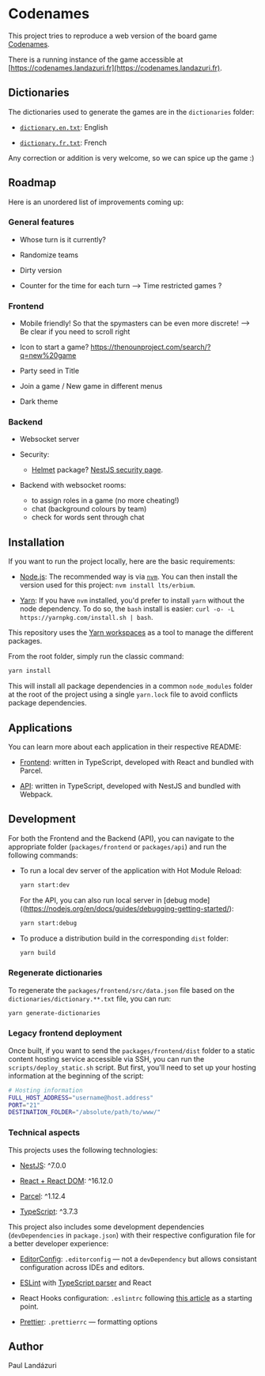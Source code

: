 # Codenames

This project tries to reproduce a web version of the board game [Codenames](<https://en.wikipedia.org/wiki/Codenames_(board_game)>).

There is a running instance of the game accessible at [https://codenames.landazuri.fr](https://codenames.landazuri.fr).

## Dictionaries

The dictionaries used to generate the games are in the `dictionaries` folder:

- [`dictionary.en.txt`](./dictionaries/clean/dictionary.en.txt): English

- [`dictionary.fr.txt`](./dictionaries/clean/dictionary.fr.txt): French

Any correction or addition is very welcome, so we can spice up the game :)

## Roadmap

Here is an unordered list of improvements coming up:

### General features

- Whose turn is it currently?

- Randomize teams

- Dirty version

- Counter for the time for each turn --> Time restricted games ?

### Frontend

- Mobile friendly! So that the spymasters can be even more discrete! --> Be clear if you need to scroll right

- Icon to start a game? https://thenounproject.com/search/?q=new%20game

- Party seed in Title

- Join a game / New game in different menus

- Dark theme

### Backend

- Websocket server

- Security:

  - [Helmet](https://github.com/helmetjs/helmet) package? [NestJS security page](https://docs.nestjs.com/techniques/security).

- Backend with websocket rooms:
  - to assign roles in a game (no more cheating!)
  - chat (background colours by team)
  - check for words sent through chat

## Installation

If you want to run the project locally, here are the basic requirements:

- [Node.js](https://nodejs.org/en/): The recommended way is via [`nvm`](https://github.com/nvm-sh/nvm). You can then install the version used for this project: `nvm install lts/erbium`.

- [Yarn](https://classic.yarnpkg.com/): If you have `nvm` installed, you'd prefer to install `yarn` without the node dependency. To do so, the `bash` install is easier: `curl -o- -L https://yarnpkg.com/install.sh | bash`.

This repository uses the [Yarn workspaces](https://classic.yarnpkg.com/en/docs/workspaces/) as a tool to manage the different packages.

From the root folder, simply run the classic command:

```sh
yarn install
```

This will install all package dependencies in a common `node_modules` folder at the root of the project using a single `yarn.lock` file to avoid conflicts package dependencies.

## Applications

You can learn more about each application in their respective README:

- [Frontend](./packages/frontend): written in TypeScript, developed with React and bundled with Parcel.

- [API](./packages/api): written in TypeScript, developed with NestJS and bundled with Webpack.

## Development

For both the Frontend and the Backend (API), you can navigate to the appropriate folder (`packages/frontend` or `packages/api`) and run the following commands:

- To run a local dev server of the application with Hot Module Reload:

  ```sh
  yarn start:dev
  ```

  For the API, you can also run local server in [debug mode]((https://nodejs.org/en/docs/guides/debugging-getting-started/):

  ```sh
  yarn start:debug
  ```

- To produce a distribution build in the corresponding `dist` folder:
  ```sh
  yarn build
  ```

### Regenerate dictionaries

To regenerate the `packages/frontend/src/data.json` file based on the `dictionaries/dictionary.**.txt` file, you can run:

```sh
yarn generate-dictionaries
```

### Legacy frontend deployment

Once built, if you want to send the `packages/frontend/dist` folder to a static content hosting service accessible via SSH, you can run the `scripts/deploy_static.sh` script. But first, you'll need to set up your hosting information at the beginning of the script:

```sh
# Hosting information
FULL_HOST_ADDRESS="username@host.address"
PORT="21"
DESTINATION_FOLDER="/absolute/path/to/www/"
```

### Technical aspects

This projects uses the following technologies:

- [NestJS](https://nestjs.com): ^7.0.0

- [React + React DOM](https://reactjs.org/): ^16.12.0

- [Parcel](https://parceljs.org/): ^1.12.4

- [TypeScript](https://www.typescriptlang.org/): ^3.7.3

This project also includes some development dependencies (`devDependencies` in `package.json`) with their respective configuration file for a better developer experience:

- [EditorConfig](https://editorconfig.org/): `.editorconfig` — not a `devDependency` but allows consistant configuration across IDEs and editors.

- [ESLint](https://eslint.org/) with [TypeScript parser](https://github.com/typescript-eslint/typescript-eslint) and React

- React Hooks configuration: `.eslintrc` following [this article](https://medium.com/@oliver.grack/using-eslint-with-typescript-and-react-hooks-and-vscode-c583a18f0c75) as a starting point.

- [Prettier](https://prettier.io/): `.prettierrc` — formatting options

## Author

Paul Landázuri
